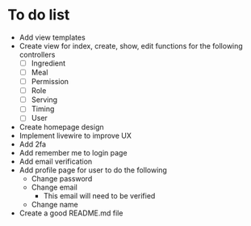 # To do list

- Add view templates
- Create view for index, create, show, edit functions for the following controllers
  - [ ] Ingredient
  - [ ] Meal
  - [ ] Permission
  - [ ] Role
  - [ ] Serving
  - [ ] Timing
  - [ ] User
- Create homepage design
- Implement livewire to improve UX
- Add 2fa
- Add remember me to login page
- Add email verification
- Add profile page for user to do the following
  - Change password
  - Change email
    - This email will need to be verified
  - Change name
- Create a good README.md file